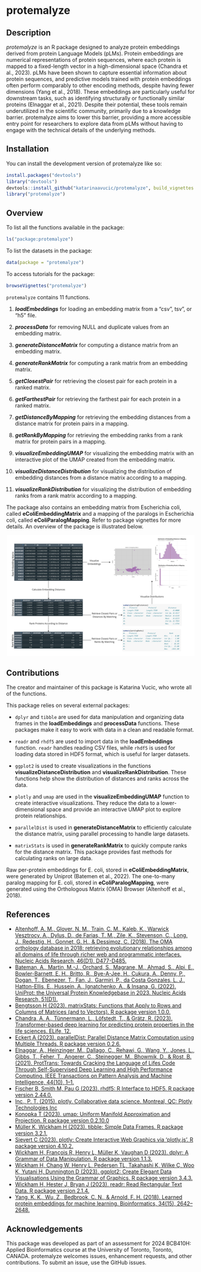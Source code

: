 
<!-- README.md is generated from README.Rmd. Please edit that file -->

# protemalyze

<!-- badges: start -->
<!-- badges: end -->

## Description

*protemalyze* is an R package designed to analyze protein embeddings
derived from protein Language Models (pLMs). Protein embeddings are
numerical representations of protein sequences, where each protein is
mapped to a fixed-length vector in a high-dimensional space (Chandra et
al., 2023). pLMs have been shown to capture essential information about
protein sequences, and predictive models trained with protein embeddings
often perform comparably to other encoding methods, despite having fewer
dimensions (Yang et al., 2018). These embeddings are particularly useful
for downstream tasks, such as identifying structurally or functionally
similar proteins (Elnaggar et al., 2021). Despite their potential, these
tools remain underutilized in the scientific community, primarily due to
a knowledge barrier. protemalyze aims to lower this barrier, providing a
more accessible entry point for researchers to explore data from pLMs
without having to engage with the technical details of the underlying
methods.

## Installation

You can install the development version of protemalyze like so:

``` r
install.packages("devtools")
library("devtools")
devtools::install_github("katarinaavucic/protemalyze", build_vignettes = TRUE)
library("protemalyze")
```

## Overview

To list all the functions available in the package:

``` r
ls("package:protemalyze")
```

To list the datasets in the package:

``` r
data(package = "protemalyze") 
```

To access tutorials for the package:

``` r
browseVignettes("protemalyze")
```

`protemalyze` contains 11 functions.

1.  ***loadEmbeddings*** for loading an embedding matrix from a “csv”,
    tsv”, or “h5” file.

2.  ***processData*** for removing NULL and duplicate values from an
    embedding matrix.

3.  ***generateDistanceMatrix*** for computing a distance matrix from an
    embedding matrix.

4.  ***generateRankMatrix*** for computing a rank matrix from an
    embedding matrix.

5.  ***getClosestPair*** for retrieving the closest pair for each
    protein in a ranked matrix.

6.  ***getFarthestPair*** for retrieving the farthest pair for each
    protein in a ranked matrix.

7.  ***getDistanceByMapping*** for retrieving the embedding distances
    from a distance matrix for protein pairs in a mapping.

8.  ***getRankByMapping*** for retrieving the embedding ranks from a
    rank matrix for protein pairs in a mapping.

9.  ***visualizeEmbeddingUMAP*** for visualizing the embedding matrix
    with an interactive plot of the UMAP created from the embedding
    matrix.

10. ***visualizeDistanceDistribution*** for visualizing the distribution
    of embedding distances from a distance matrix according to a
    mapping.

11. ***visualizeRankDistribution*** for visualizing the distribution of
    embedding ranks from a rank matrix according to a mapping.

The package also contains an embedding matrix from Escherichia coli,
called **eColiEmbeddingMatrix** and a mapping of the paralogs in
Escherichia coli, called **eColiParalogMapping**. Refer to package
vignettes for more details. An overview of the package is illustrated
below.

![](./inst/extdata/protemalyzeOverview.jpg)

## Contributions

The creator and maintainer of this package is Katarina Vucic, who wrote
all of the functions.

This package relies on several external packages:

- `dplyr` and `tibble` are used for data manipulation and organizing
  data frames in the **loadEmbeddings** and **processData** functions.
  These packages make it easy to work with data in a clean and readable
  format.

- `readr` and `rhdf5` are used to import data in the **loadEmbeddings**
  function. `readr` handles reading CSV files, while `rhdf5` is used for
  loading data stored in HDF5 format, which is useful for larger
  datasets.

- `ggplot2` is used to create visualizations in the functions
  **visualizeDistanceDistribution** and **visualizeRankDistribution**.
  These functions help show the distribution of distances and ranks
  across the data.

- `plotly` and `umap` are used in the **visualizeEmbeddingUMAP**
  function to create interactive visualizations. They reduce the data to
  a lower-dimensional space and provide an interactive UMAP plot to
  explore protein relationships.

- `parallelDist` is used in **generateDistanceMatrix** to efficiently
  calculate the distance matrix, using parallel processing to handle
  large datasets.

- `matrixStats` is used in **generateRankMatrix** to quickly compute
  ranks for the distance matrix. This package provides fast methods for
  calculating ranks on large data.

Raw per-protein embeddings for E. coli, stored in
**eColiEmbeddingMatrix**, were generated by Uniprot (Batemen et al.,
2022). The one-to-many paralog mapping for E. coli, stored in
**eColiParalogMapping**, were generated using the Orthologous Matrix
(OMA) Browser (Altenhoff et al., 2018).

## References

- [Altenhoff, A. M., Glover, N. M., Train, C. M., Kaleb, K., Warwick
  Vesztrocy, A., Dylus, D., de Farias, T. M., Zile, K., Stevenson, C.,
  Long, J., Redestig, H., Gonnet, G. H., & Dessimoz, C. (2018). The OMA
  orthology database in 2018: retrieving evolutionary relationships
  among all domains of life through richer web and programmatic
  interfaces. Nucleic Acids Research, 46(D1),
  D477-D485.](https://pubmed.ncbi.nlm.nih.gov/29106550/)
- [Bateman, A., Martin, M.-J., Orchard, S., Magrane, M., Ahmad, S.,
  Alpi, E., Bowler-Barnett, E. H., Britto, R., Bye-A-Jee, H., Cukura,
  A., Denny, P., Dogan, T., Ebenezer, T., Fan, J., Garmiri, P., da Costa
  Gonzales, L. J., Hatton-Ellis, E., Hussein, A., Ignatchenko, A., &
  Insana, G. (2022). UniProt: the Universal Protein Knowledgebase
  in 2023. Nucleic Acids Research,
  51(D1).](https://doi.org/10.1093/nar/gkac1052)
- [Bengtsson H (2023). matrixStats: Functions that Apply to Rows and
  Columns of Matrices (and to Vectors). R package version
  1.0.0.](https://CRAN.R-project.org/package=matrixStats)
- [Chandra, A. A., Tünnermann, L., Löfstedt, T., & Grätz, R. (2023).
  Transformer-based deep learning for predicting protein properties in
  the life sciences. ELife, 12.](https://doi.org/10.7554/elife.82819)
- [Eckert A (2023). parallelDist: Parallel Distance Matrix Computation
  using Multiple Threads. R package version
  0.2.6.](https://CRAN.R-project.org/package=parallelDist)
- [Elnaggar, A., Heinzinger, M., Dallago, C., Rehawi, G., Wang, Y.,
  Jones, L., Gibbs, T., Feher, T., Angerer, C., Steinegger, M., Bhowmik,
  D., & Rost, B. (2021). ProtTrans: Towards Cracking the Language of
  Lifes Code Through Self-Supervised Deep Learning and High Performance
  Computing. IEEE Transactions on Pattern Analysis and Machine
  Intelligence, 44(10),
  1–1.](https://doi.org/10.1109/tpami.2021.3095381)
- [Fischer B, Smith M, Pau G (2023). rhdf5: R Interface to HDF5. R
  package version
  2.44.0.](https://bioconductor.org/packages/release/bioc/html/rhdf5.html)
- [Inc., P. T. (2015). plotly. Collaborative data science. Montreal, QC:
  Plotly Technologies Inc](https://plot.ly)
- [Konopka T (2023). umap: Uniform Manifold Approximation and
  Projection. R package version
  0.2.10.0](https://github.com/tkonopka/umap)
- [Müller K, Wickham H (2023). tibble: Simple Data Frames. R package
  version 3.2.1.](https://CRAN.R-project.org/package=tibble)
- [Sievert C (2023). plotly: Create Interactive Web Graphics via
  ‘plotly.js’. R package version
  4.10.2.](https://CRAN.R-project.org/package=plotly)
- [Wickham H, François R, Henry L, Müller K, Vaughan D (2023). dplyr: A
  Grammar of Data Manipulation. R package version
  1.1.3.](https://CRAN.R-project.org/package=dplyr)
- [Wickham H, Chang W, Henry L, Pedersen TL, Takahashi K, Wilke C, Woo
  K, Yutani H, Dunnington D (2023). ggplot2: Create Elegant Data
  Visualisations Using the Grammar of Graphics. R package version
  3.4.3.](https://CRAN.R-project.org/package=ggplot2)
- [Wickham H, Hester J, Bryan J (2023). readr: Read Rectangular Text
  Data. R package version
  2.1.4.](https://CRAN.R-project.org/package=readr)
- [Yang, K. K., Wu, Z., Bedbrook, C. N., & Arnold, F. H. (2018). Learned
  protein embeddings for machine learning. Bioinformatics, 34(15),
  2642–2648.](https://doi.org/10.1093/bioinformatics/bty178)

## Acknowledgements

This package was developed as part of an assessment for 2024 BCB410H:
Applied Bioinformatics course at the University of Toronto, Toronto,
CANADA. protemalyze welcomes issues, enhancement requests, and other
contributions. To submit an issue, use the GitHub issues.
